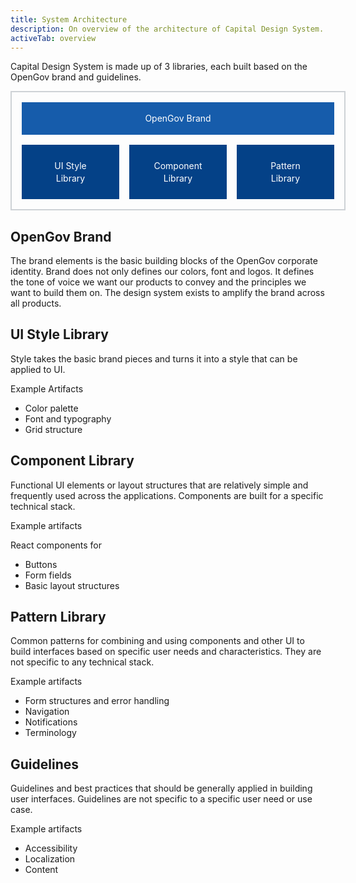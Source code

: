 ```yaml
---
title: System Architecture
description: On overview of the architecture of Capital Design System.
activeTab: overview
---
```

Capital Design System is made up of 3 libraries, each built based on the OpenGov brand and guidelines.

<div style="text-align: center; color: white; width: 100%;  padding: 16px; border: 2px solid #CED2D6; line-height: 1.4; max-width: 500px;">

<div style="background-color:  #165CAB; padding: 16px;">OpenGov Brand</div>

<div style="margin-top: 16px; display: grid; grid-template-columns: 1fr 1fr 1fr; grid-gap: 16px;">

<div style="background-color: #044187; padding: 24px 16px;">UI Style<br />Library</div>

<div style="background-color: #044187; padding: 24px 16px;">Component<br/>Library</div>

<div style="background-color: #044187; padding: 24px 16px;">Pattern<br />Library</div>

</div>

</div>

## OpenGov Brand

The brand elements is the basic building blocks of the OpenGov corporate identity. Brand does not only defines our colors, font and logos. It defines the tone of voice we want our products to convey and the principles we want to build them on. The design system exists to amplify the brand across all products.

## UI Style Library

Style takes the basic brand pieces and turns it into a style that can be applied to UI.

Example Artifacts

* Color palette
* Font and typography
* Grid structure

## Component Library

Functional UI elements or layout structures that are relatively simple and frequently used across the applications. Components are built for a specific technical stack.

Example artifacts

React components for

* Buttons
* Form fields
* Basic layout structures

## Pattern Library

Common patterns for combining and using components and other UI to build interfaces based on specific user needs and characteristics. They are not specific to any technical stack.

Example artifacts

* Form structures and error handling
* Navigation
* Notifications
* Terminology

## Guidelines

Guidelines and best practices that should be generally applied in building user interfaces. Guidelines are not specific to a specific user need or use case.

Example artifacts

* Accessibility
* Localization
* Content